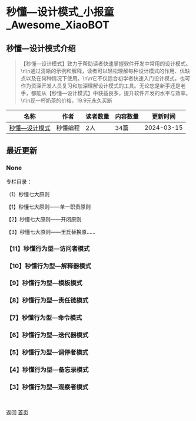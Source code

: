 # 秒懂—设计模式_小报童_Awesome_XiaoBOT

## 秒懂—设计模式介绍
> 【秒懂—设计模式】致力于帮助读者快速掌握软件开发中常用的设计模式。\n\n通过清晰的示例和解释，读者可以轻松理解每种设计模式的作用、优缺点以及在何种情况下使用。\n\n它不仅适合初学者快速入门设计模式，也可作为资深开发人员复习和加深理解设计模式的工具。无论您是新手还是老手，都能从【秒懂—设计模式】中获益良多，提升软件开发的水平与效率。\n\n现一杯奶茶的价格，19.9元永久买断  
  


|名称|作者|读者数量|内容数量|更新时间|
|---|---|---|---|---|
|[秒懂—设计模式](https://xiaobot.net/p/design_pattern?refer=0b133df9-27dc-423b-8101-639049001c13)|秒懂编程|2人|34篇|2024-03-15|

## 最近更新
### None

专栏目录：

（1）秒懂七大原则

【1】秒懂七大原则——单一职责原则

【2】秒懂七大原则——开闭原则

【3】秒懂七大原则——里氏替换原......

### 【11】秒懂行为型—访问者模式

### 【10】秒懂行为型—解释器模式

### 【9】秒懂行为型—模板模式

### 【8】秒懂行为型—责任链模式

### 【7】秒懂行为型—命令模式

### 【6】秒懂行为型—迭代器模式

### 【5】秒懂行为型—调停者模式

### 【4】秒懂行为型—备忘录模式

### 【3】秒懂行为型—观察者模式


<a href="https://github.com/Reno9527/awesome-xiaobot" style="color: white; text-decoration: none;">awesome-xiaobot</a>

返回 [首页](../README.md)
